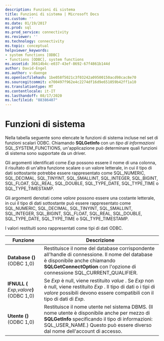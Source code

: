 ```yaml
---
description: Funzioni di sistema
title: Funzioni di sistema | Microsoft Docs
ms.custom: ''
ms.date: 01/19/2017
ms.prod: sql
ms.prod_service: connectivity
ms.reviewer: ''
ms.technology: connectivity
ms.topic: conceptual
helpviewer_keywords:
- system functions [ODBC]
- functions [ODBC], system functions
ms.assetid: 36614b4c-e037-43ef-8692-67f4861b144d
author: David-Engel
ms.author: v-daenge
ms.openlocfilehash: 1be058f5021c3f03242a09500150acd98cac8e70
ms.sourcegitcommit: e700497f962e4c2274df16d9e651059b42ff1a10
ms.translationtype: MT
ms.contentlocale: it-IT
ms.lasthandoff: 08/17/2020
ms.locfileid: "88386407"
---
```

# <a name="system-functions"></a>Funzioni di sistema
Nella tabella seguente sono elencate le funzioni di sistema incluse nel set di funzioni scalari ODBC. Chiamando **SQLGetInfo** con un *tipo di informazioni* SQL_SYSTEM_FUNCTIONS, un'applicazione può determinare quali funzioni di sistema sono supportate da un driver.  
  
 Gli argomenti identificati come *Exp* possono essere il nome di una colonna, il risultato di un'altra funzione scalare o un valore letterale, in cui il tipo di dati sottostante potrebbe essere rappresentato come SQL_NUMERIC, SQL_DECIMAL, SQL_TINYINT, SQL_SMALLINT, SQL_INTEGER, SQL_BIGINT, SQL_FLOAT, SQL_REAL, SQL_DOUBLE, SQL_TYPE_DATE, SQL_TYPE_TIME o SQL_TYPE_TIMESTAMP.  
  
 Gli argomenti denotati come *valore* possono essere una costante letterale, in cui il tipo di dati sottostante può essere rappresentato come SQL_NUMERIC, SQL_DECIMAL, SQL_TINYINT, SQL_SMALLINT, SQL_INTEGER, SQL_BIGINT, SQL_FLOAT, SQL_REAL, SQL_DOUBLE, SQL_TYPE_DATE, SQL_TYPE_TIME o SQL_TYPE_TIMESTAMP.  
  
 I valori restituiti sono rappresentati come tipi di dati ODBC.  
  
|Funzione|Descrizione|  
|--------------|-----------------|  
|**Database ()**  (ODBC 1,0)|Restituisce il nome del database corrispondente all'handle di connessione. Il nome del database è disponibile anche chiamando **SQLGetConnectOption** con l'opzione di connessione SQL_CURRENT_QUALIFIER.|  
|**IFNULL (** _Exp_,_valore_**)**  (ODBC 1,0)|Se *Exp* è null, viene restituito *value* . Se *Exp* non è null, viene restituito *Exp* . Il tipo di dati o i tipi di *valore* possibili devono essere compatibili con il tipo di dati di *Exp*.|  
|**Utente ()**  (ODBC 1,0)|Restituisce il nome utente nel sistema DBMS. (Il nome utente è disponibile anche per mezzo di **SQLGetInfo** specificando il tipo di informazioni: SQL_USER_NAME.) Questo può essere diverso dal nome dell'account di accesso.|

